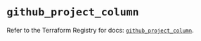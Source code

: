 # `github_project_column`

Refer to the Terraform Registry for docs: [`github_project_column`](https://registry.terraform.io/providers/integrations/github/6.0.0/docs/resources/project_column).
